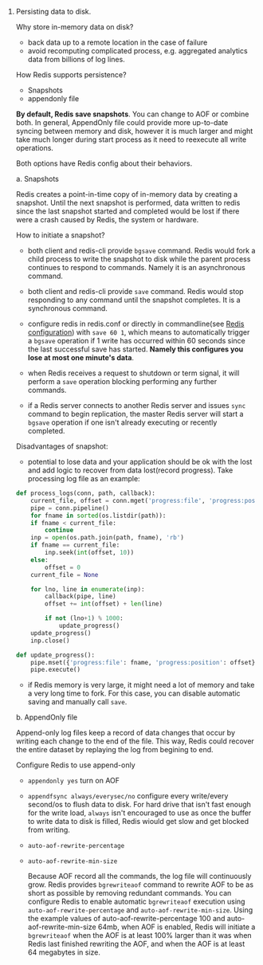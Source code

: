 1. Persisting data to disk.

   Why store in-memory data on disk?
   * back data up to a remote location in the case of failure
   * avoid recomputing complicated process, e.g. aggregated analytics data from billions of log lines.

   How Redis supports persistence?
   * Snapshots
   * appendonly file

   **By default, Redis save snapshots**. You can change to AOF or combine both. In general, AppendOnly file could provide more up-to-date syncing between memory and disk, however it is much larger and might take much longer during start process as it need to reexecute all write operations.

   Both options have Redis config about their behaviors.

   a. Snapshots

      Redis creates a point-in-time copy of in-memory data by creating a snapshot. Until the next snapshot is performed, data written to redis since the last snapshot started and completed would be lost if there were a crash caused by Redis, the system or hardware.

      How to initiate a snapshot?

      - both client and redis-cli provide `bgsave` command. Redis would fork a child process to write the snapshot to disk while the parent process continues to respond to commands. Namely it is an asynchronous command.

      - both client and redis-cli provide `save` command. Redis would stop responding to any command until the snapshot completes. It is a synchronous command.

      - configure redis in redis.conf or directly in commandline(see [Redis configuration](https://redis.io/topics/config)) with `save 60 1`, which means to automatically trigger a `bgsave` operation if 1 write has occurred within 60 seconds since the last successful save has started. **Namely this configures you lose at most one minute's data**.

      - when Redis receives a request to shutdown or term signal, it will perform a `save` operation blocking performing any further commands.

      - if a Redis server connects to another Redis server and issues `sync` command to begin replication, the master Redis server will start a `bgsave` operation if one isn't already executing or recently completed.

      Disadvantages of snapshot:

      - potential to lose data and your application should be ok with the lost and add logic to recover from data lost(record progress). Take processing log file as an example:
      ```python
      def process_logs(conn, path, callback):
          current_file, offset = conn.mget('progress:file', 'progress:position')
          pipe = conn.pipeline()
          for fname in sorted(os.listdir(path)):
          if fname < current_file:
              continue
          inp = open(os.path.join(path, fname), 'rb')
          if fname == current_file:
              inp.seek(int(offset, 10))
          else:
              offset = 0
          current_file = None

          for lno, line in enumerate(inp):
              callback(pipe, line)
              offset += int(offset) + len(line)

              if not (lno+1) % 1000:
                  update_progress()
          update_progress()
          inp.close()

      def update_progress():
          pipe.mset({'progress:file': fname, 'progress:position': offset})
          pipe.execute()
      ```

      - if Redis memory is very large, it might need a lot of memory and take a very long time to fork. For this case, you can disable automatic saving and manually call `save`.

   b. AppendOnly file

      Append-only log files keep a record of data changes that occur by writing each change to the end of the file. This way, Redis could recover the entire dataset by replaying the log from begining to end.

      Configure Redis to use append-only
      - `appendonly yes` turn on AOF
      - `appendfsync always/everysec/no` configure every write/every second/os to flush data to disk. For hard drive that isn't fast enough for the write load, `always` isn't encouraged to use as once the buffer to write data to disk is filled, Redis wiould get slow and get blocked from writing.
      - `auto-aof-rewrite-percentage`
      - `auto-aof-rewrite-min-size`

        Because AOF record all the commands, the log file will continuously grow. Redis provides `bgrewriteaof` command to rewrite AOF to be as short as possible by removing redundant commands. You can configure Redis to enable automatic `bgrewriteaof` execution using `auto-aof-rewrite-percentage` and `auto-aof-rewrite-min-size`. Using the example values of auto-aof-rewrite-percentage 100 and auto-aof-rewrite-min-size 64mb, when AOF is enabled, Redis will initiate a `bgrewriteaof` when the AOF is at least 100% larger than it was when Redis last finished rewriting the AOF, and when the AOF is at least 64 megabytes in size. 